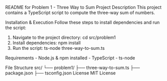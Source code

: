 README for Problem 1 - Three Way to Sum
Project Description
This project contains a TypeScript script to compute the three-way sum of numbers.

Installation & Execution
Follow these steps to install dependencies and run the script:

1. Navigate to the project directory:
    cd src/problem1
2. Install dependencies:
    npm install
3. Run the script:
    ts-node three-way-to-sum.ts

Requirements
    - Node.js & npm installed
    - TypeScript
    - ts-node
    
File Structure
src/
└── problem1/
    ├── three-way-to-sum.ts
    ├── package.json
    ├── tsconfig.json
License
MIT License